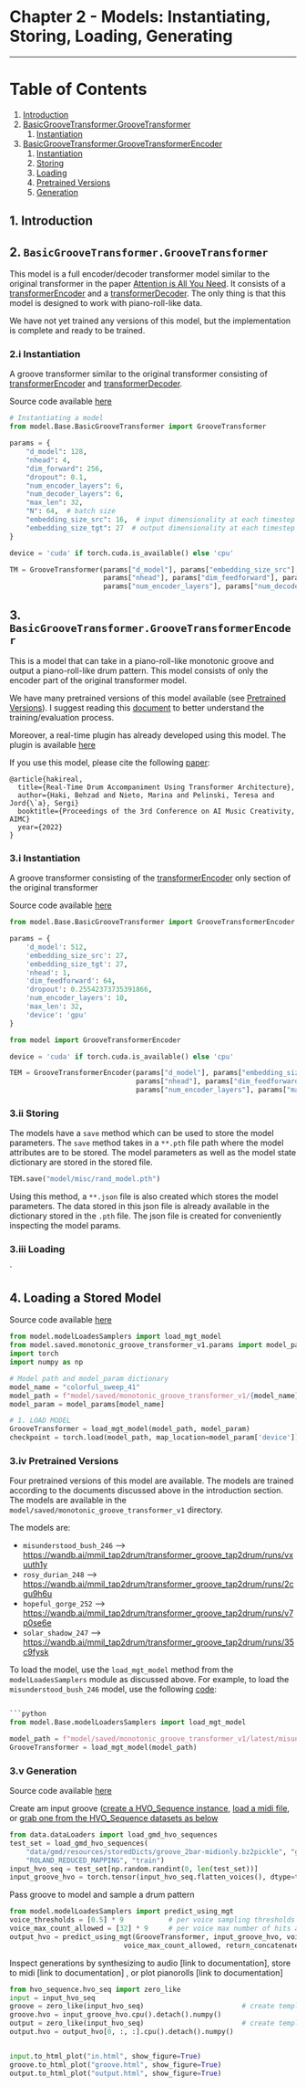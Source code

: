 # Chapter 2 - Models: Instantiating, Storing, Loading, Generating

----

# Table of Contents
1. [Introduction](#1)
2. [BasicGrooveTransformer.GrooveTransformer](#2)
   1. [Instantiation](#2_i)
3. [BasicGrooveTransformer.GrooveTransformerEncoder](#3)
   1. [Instantiation](#3_i)
   2. [Storing](#3_ii)
   3. [Loading](#3_iii)
   4. [Pretrained Versions](#3_iv)
   5. [Generation](#3_v)


## 1. Introduction <a name="1"></a>

## 2. `BasicGrooveTransformer.GrooveTransformer`  <a name="2"></a>
This model is a full encoder/decoder transformer model similar to the original transformer in the paper [Attention is All You Need](https://arxiv.org/abs/1706.03762). It consists of a [transformerEncoder](https://pytorch.org/docs/stable/generated/torch.nn.TransformerEncoder.html#torch.nn.TransformerEncoder) and a [transformerDecoder](https://pytorch.org/docs/stable/generated/torch.nn.TransformerDecoder.html#torch.nn.TransformerDecoder).
The only thing is that this model is designed to work with piano-roll-like data. 

We have not yet trained any versions of this model, but the implementation is complete and ready to be trained. 



### 2.i Instantiation <a name="2_i"></a>
A groove transformer similar to the original transformer consisting of
[transformerEncoder](https://pytorch.org/docs/stable/generated/torch.nn.TransformerEncoder.html#torch.nn.TransformerEncoder) 
and [transformerDecoder](https://pytorch.org/docs/stable/generated/torch.nn.TransformerDecoder.html#torch.nn.TransformerDecoder).

Source code available [here](../../../demos/model/monotonic_groove_transformer_v1/BasicGrooveTransformer_test.py)

```python
# Instantiating a model
from model.Base.BasicGrooveTransformer import GrooveTransformer

params = {
    "d_model": 128,
    "nhead": 4,
    "dim_forward": 256,
    "dropout": 0.1,
    "num_encoder_layers": 6,
    "num_decoder_layers": 6,
    "max_len": 32,
    "N": 64,  # batch size
    "embedding_size_src": 16,  # input dimensionality at each timestep
    "embedding_size_tgt": 27  # output dimensionality at each timestep
}

device = 'cuda' if torch.cuda.is_available() else 'cpu'

TM = GrooveTransformer(params["d_model"], params["embedding_size_src"], params["embedding_size_tgt"],
                       params["nhead"], params["dim_feedforward"], params["dropout"],
                       params["num_encoder_layers"], params["num_decoder_layers"], params["max_len"], device)
```

## 3. `BasicGrooveTransformer.GrooveTransformerEncoder` <a name="3"></a>
This is a model that can take in a piano-roll-like monotonic groove and output a piano-roll-like drum pattern.
This model consists of only the encoder part of the original transformer model. 

We have many pretrained versions of this model available (see [Pretrained Versions](#3_iv)). I suggest reading
this [document](https://behzadhaki.com/blog/2022/trainingGrooveTransformer/) 
to better understand the training/evaluation process.

Moreover, a real-time plugin has already developed using this model. 
The plugin is available [here](https://github.com/behzadhaki/GrooveTransformer)

If you use this model, please cite the following [paper](
https://behzadhaki.com/assets/pdf/Haki_2022__Real-Time_Drum_Accompaniment_Using_Transformer_Architecture.pdf):
```citation
@article{hakireal,
  title={Real-Time Drum Accompaniment Using Transformer Architecture},
  author={Haki, Behzad and Nieto, Marina and Pelinski, Teresa and Jord{\`a}, Sergi}
  booktitle={Proceedings of the 3rd Conference on AI Music Creativity, AIMC}
  year={2022}
}
```

### 3.i Instantiation <a name="3_i"></a>
A groove transformer consisting of the 
[transformerEncoder](https://pytorch.org/docs/stable/generated/torch.nn.TransformerEncoder.html#torch.nn.TransformerEncoder)
only section of the original transformer

Source code available [here](../../../demos/model/monotonic_groove_transformer_v1/BasicGrooveTransformer_test.py)

```python
from model.Base.BasicGrooveTransformer import GrooveTransformerEncoder

params = {
    'd_model': 512,
    'embedding_size_src': 27,
    'embedding_size_tgt': 27,
    'nhead': 1,
    'dim_feedforward': 64,
    'dropout': 0.25542373735391866,
    'num_encoder_layers': 10,
    'max_len': 32,
    'device': 'gpu'
}

from model import GrooveTransformerEncoder

device = 'cuda' if torch.cuda.is_available() else 'cpu'

TEM = GrooveTransformerEncoder(params["d_model"], params["embedding_size_src"], params["embedding_size_tgt"],
                               params["nhead"], params["dim_feedforward"], params["dropout"],
                               params["num_encoder_layers"], params["max_len"], device)
```

### 3.ii Storing <a name="3_ii"></a>
The models have a `save` method which can be used to store the model parameters. 
The `save` method takes in a  `**.pth` file path where the model attributes are to be stored. 
The model parameters as well as the model state dictionary are stored in the stored file.

```python
TEM.save("model/misc/rand_model.pth")
```

Using this method, a `**.json` file is also created which stores the model parameters. The data stored in 
this json file is already available in the dictionary stored in the `.pth` file. The json file is created
for conveniently inspecting the model params.

### 3.iii Loading <a name="3_iii"></a>
`

## 4. Loading a Stored Model <a name="4"></a>

Source code available [here](../../../demos/model/monotonic_groove_transformer_v1/LoaderSamplerDemo.py)

```python
from model.modelLoadesSamplers import load_mgt_model
from model.saved.monotonic_groove_transformer_v1.params import model_params
import torch
import numpy as np

# Model path and model_param dictionary
model_name = "colorful_sweep_41"
model_path = f"model/saved/monotonic_groove_transformer_v1/{model_name}.model"
model_param = model_params[model_name]

# 1. LOAD MODEL
GrooveTransformer = load_mgt_model(model_path, model_param)
checkpoint = torch.load(model_path, map_location=model_param['device'])
```

### 3.iv Pretrained Versions <a name="3_iv"></a>
Four pretrained versions of this model are available. The models are trained according to the documents discussed above
in the introduction section. The models are available in the `model/saved/monotonic_groove_transformer_v1` directory.

The models are:
- `misunderstood_bush_246`  --> https://wandb.ai/mmil_tap2drum/transformer_groove_tap2drum/runs/vxuuth1y
- `rosy_durian_248`         --> https://wandb.ai/mmil_tap2drum/transformer_groove_tap2drum/runs/2cgu9h6u
- `hopeful_gorge_252`       --> https://wandb.ai/mmil_tap2drum/transformer_groove_tap2drum/runs/v7p0se6e
- `solar_shadow_247`        --> https://wandb.ai/mmil_tap2drum/transformer_groove_tap2drum/runs/35c9fysk

To load the model, use the `load_mgt_model` method from 
the `modelLoadesSamplers` module as discussed above. For example, to load the `misunderstood_bush_246` model,
use the following [code](../../../demos/model/monotonic_groove_transformer_v1/load_pretrained_versions_available.py):

```python

```python
from model.Base.modelLoadersSamplers import load_mgt_model

model_path = f"model/saved/monotonic_groove_transformer_v1/latest/misunderstood_bush_246.pth"
GrooveTransformer = load_mgt_model(model_path)
```
### 3.v Generation <a name="3_v"></a>
Source code available [here](../../../demos/model/monotonic_groove_transformer_v1/LoaderSamplerDemo.py)

Create am input groove ([create a HVO_Sequence instance](https://github.com/behzadhaki/GrooveTransformer/blob/main/documentation/chapter1_Data/README.md#create-a-score-),
[load a midi file](https://github.com/behzadhaki/GrooveTransformer/blob/main/documentation/chapter1_Data/README.md#load-from-midi-), 
or [grab one from the HVO_Sequence datasets as below](https://github.com/behzadhaki/GrooveTransformer/blob/main/documentation/chapter1_Data/README.md#load-from-midi-)
```python
from data.dataLoaders import load_gmd_hvo_sequences
test_set = load_gmd_hvo_sequences(
    "data/gmd/resources/storedDicts/groove_2bar-midionly.bz2pickle", "gmd", "data/dataset_json_settings/4_4_Beats_gmd.json", [4],
    "ROLAND_REDUCED_MAPPING", "train")
input_hvo_seq = test_set[np.random.randint(0, len(test_set))]
input_groove_hvo = torch.tensor(input_hvo_seq.flatten_voices(), dtype=torch.float32)
```

Pass groove to model and sample a drum pattern
```python
from model.modelLoadesSamplers import predict_using_mgt
voice_thresholds = [0.5] * 9           # per voice sampling thresholds
voice_max_count_allowed = [32] * 9     # per voice max number of hits allowed
output_hvo = predict_using_mgt(GrooveTransformer, input_groove_hvo, voice_thresholds,
                            voice_max_count_allowed, return_concatenated=True)
```


Inspect generations by synthesizing to audio [link to documentation], 
store to midi [link to documentation] , or plot pianorolls [link to documentation]
```python
from hvo_sequence.hvo_seq import zero_like
input = input_hvo_seq
groove = zero_like(input_hvo_seq)                        # create template for groove hvo_sequence object
groove.hvo = input_groove_hvo.cpu().detach().numpy()                     # add score
output = zero_like(input_hvo_seq)                        # create template for output hvo_sequence object
output.hvo = output_hvo[0, :, :].cpu().detach().numpy()                    # add score


input.to_html_plot("in.html", show_figure=True)
groove.to_html_plot("groove.html", show_figure=True)
output.to_html_plot("output.html", show_figure=True)
```
